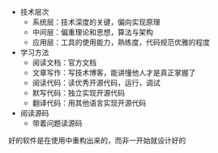 - 技术层次
  - 系统层：技术深度的关键，偏向实现原理
  - 中间层：偏重理论和思想，算法与架构
  - 应用层：工具的使用能力，熟练度，代码规范优雅的程度
- 学习方法
  - 阅读文档：官方文档
  - 文章写作：写技术博客，能讲懂他人才是真正掌握了
  - 阅读代码：读优秀开源代码，运行，调试
  - 默写代码：独立实现开源代码
  - 翻译代码：用其他语言实现开源代码
- 阅读源码
  - 带着问题读源码



好的软件是在使用中重构出来的，而非一开始就设计好的